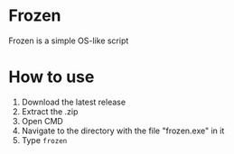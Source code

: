 # Frozen
Frozen is a simple OS-like script

# How to use
1. Download the latest release
2. Extract the .zip
3. Open CMD
4. Navigate to the directory with the file "frozen.exe" in it
5. Type `frozen`